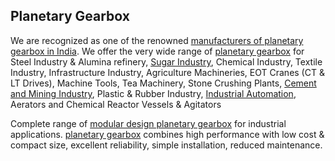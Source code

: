 ## Planetary Gearbox

<p>We are recognized as one of the renowned <a href="https://topgeartransmission.com/">manufacturers of planetary gearbox in India</a>. We offer the very wide range of <a href="https://topgeartransmission.com/planetary-drives/">planetary gearbox</a> for Steel Industry &amp; Alumina refinery, <a href="https://topgeartransmission.com/sugar-industry/">Sugar Industry</a>, Chemical Industry, Textile Industry, Infrastructure Industry, Agriculture Machineries, EOT Cranes (CT &amp; LT Drives), Machine Tools, Tea Machinery, Stone Crushing Plants, <a href="https://topgeartransmission.com/cement-mining-industry/">Cement and Mining Industry</a>, Plastic &amp; Rubber Industry, <a href="https://topgeartransmission.com/industrial-automation/">Industrial Automation</a>, Aerators and Chemical Reactor Vessels &amp; Agitators</p><p>Complete range of <a href="https://topgeartransmission.com/planetary-drives/">modular design planetary gearbox</a> for industrial applications. <a href="https://topgeartransmission.com/planetary-drives/">planetary gearbox</a> combines high performance with low cost &amp; compact size, excellent reliability, simple installation, reduced maintenance.</p>
